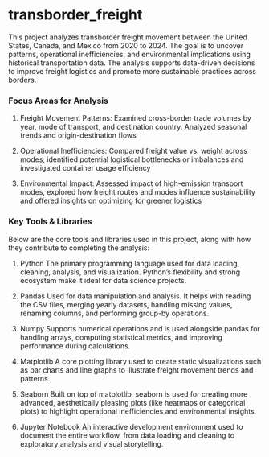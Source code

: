# transborder_freight

This project analyzes transborder freight movement between the United States, Canada, and Mexico from 2020 to 2024. The goal is to uncover patterns, operational inefficiencies, and environmental implications using historical transportation data. The analysis supports data-driven decisions to improve freight logistics and promote more sustainable practices across borders.


### Focus Areas for Analysis
1. Freight Movement Patterns: Examined cross-border trade volumes by year, mode of transport, and destination country. Analyzed seasonal trends and origin-destination flows

2. Operational Inefficiencies: Compared freight value vs. weight across modes, identified potential logistical bottlenecks or imbalances and investigated container usage efficiency

3. Environmental Impact: Assessed impact of high-emission transport modes, explored how freight routes and modes influence sustainability and offered insights on optimizing for greener logistics


### Key Tools & Libraries
Below are the core tools and libraries used in this project, along with how they contribute to completing the analysis:

1. Python
The primary programming language used for data loading, cleaning, analysis, and visualization. Python’s flexibility and strong ecosystem make it ideal for data science projects.

2. Pandas
Used for data manipulation and analysis. It helps with reading the CSV files, merging yearly datasets, handling missing values, renaming columns, and performing group-by operations.

3. Numpy
Supports numerical operations and is used alongside pandas for handling arrays, computing statistical metrics, and improving performance during calculations.

4. Matplotlib
A core plotting library used to create static visualizations such as bar charts and line graphs to illustrate freight movement trends and patterns.

5. Seaborn
Built on top of matplotlib, seaborn is used for creating more advanced, aesthetically pleasing plots (like heatmaps or categorical plots) to highlight operational inefficiencies and environmental insights.

6. Jupyter Notebook
An interactive development environment used to document the entire workflow, from data loading and cleaning to exploratory analysis and visual storytelling.
